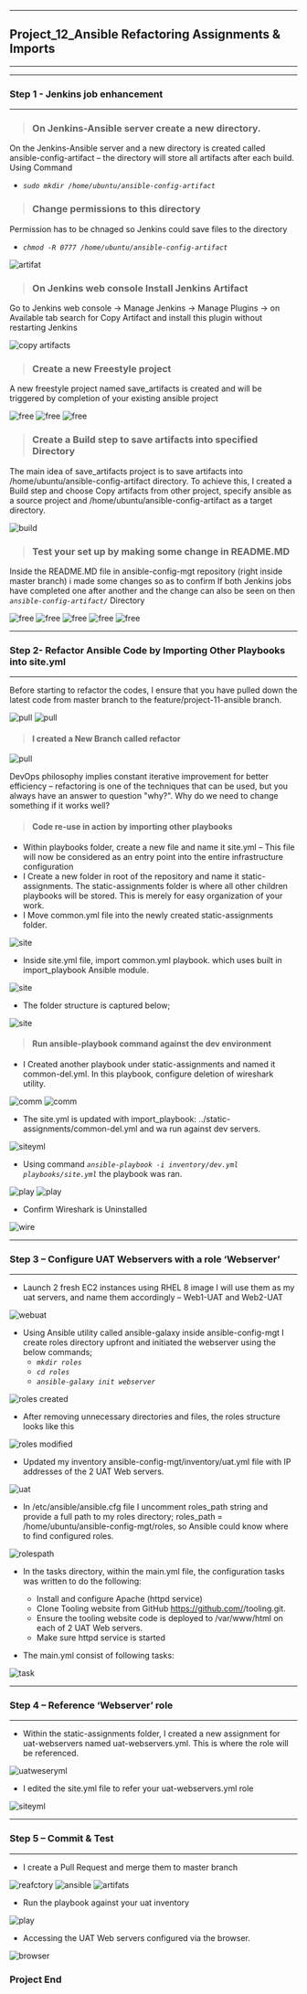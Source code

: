____
## **Project_12_Ansible Refactoring Assignments & Imports**
____
____
### **Step 1 - Jenkins job enhancement**
___
>### On Jenkins-Ansible server create a new directory.

On the Jenkins-Ansible server and a new directory is created called ansible-config-artifact – the directory will store all artifacts after each build.
Using Command 
* *`sudo mkdir /home/ubuntu/ansible-config-artifact`*

>### Change permissions to this directory
Permission has to be chnaged so Jenkins could save files to the directory
*  *`chmod -R 0777 /home/ubuntu/ansible-config-artifact`*

![artifat](./Project_12_Images/mkdir%20ansible%20artifat.PNG)

>### On Jenkins web console Install Jenkins Artifact
Go to Jenkins web console -> Manage Jenkins -> Manage Plugins -> on Available tab search for Copy Artifact and install this plugin without restarting Jenkins

![copy artifacts](./Project_12_Images/copy%20artifact%20installed.PNG)

>### Create a new Freestyle project
A new freestyle project named save_artifacts  is created and will be triggered by completion of your existing ansible project

![free](./Project_12_Images/new%20freestyle%20project.PNG)
![free](./Project_12_Images/new%20freestyle%20project1.PNG)
![free](./Project_12_Images/new%20freestyle%20project2.PNG)

>### Create a Build step to save artifacts into specified Directory
The main idea of save_artifacts project is to save artifacts into /home/ubuntu/ansible-config-artifact directory. To achieve this, I created a Build step and choose Copy artifacts from other project, specify ansible as a source project and /home/ubuntu/ansible-config-artifact as a target directory.

![build](./Project_12_Images/Build%20steps.PNG)

>### Test your set up by making some change in README.MD 

Inside the README.MD file in ansible-config-mgt repository (right inside master branch) i made some changes so as to confirm If both Jenkins jobs have completed one after another and the change can also be seen on then *`ansible-config-artifact/`* Directory

![free](./Project_12_Images/first%20build.PNG)
![free](./Project_12_Images/first%20build%20console%20op.PNG)
![free](./Project_12_Images/first%20build1.PNG)
![free](./Project_12_Images/first%20build%20console%20op1.PNG)
![free](./Project_12_Images/first%20build%20console%20op2.PNG)

___
### **Step 2- Refactor Ansible Code by Importing Other Playbooks into site.yml** 
___
Before starting to refactor the codes, I ensure that you have pulled down the latest code from master branch to the feature/project-11-ansible branch.

![pull](./Project_12_Images/Pull%20from%20Latest1.PNG)
![pull](./Project_12_Images/Pull%20from%20Latest.PNG)

>#### I created a New Branch called refactor

![pull](./Project_12_Images/New%20branch%20refactor.PNG)

DevOps philosophy implies constant iterative improvement for better efficiency – refactoring is one of the techniques that can be used, but you always have an answer to question "why?". Why do we need to change something if it works well?

>#### Code re-use in action by importing other playbooks
* Within playbooks folder, create a new file and name it site.yml – This file will now be considered as an entry point into the entire infrastructure configuration 
* I Create a new folder in root of the repository and name it static-assignments. The static-assignments folder is where all other children playbooks will be stored. This is merely for easy organization of your work.
* I Move common.yml file into the newly created static-assignments folder.

![site](./Project_12_Images/site.yml)

* Inside site.yml file, import common.yml playbook. which uses built in import_playbook Ansible module.

![site](./Project_12_Images/site2.PNG)

* The folder structure is captured below;

![site](./Project_12_Images/folder%20structure.PNG)

>#### Run ansible-playbook command against the dev environment

* I Created another playbook under static-assignments and named it common-del.yml. In this playbook, configure deletion of wireshark utility.

![comm](./Project_12_Images/comm-del.PNG)
![comm](./Project_12_Images/comm-delyml.PNG)

* The site.yml is updated with import_playbook: ../static-assignments/common-del.yml and wa run against dev servers.

![siteyml](./Project_12_Images/siteyml%20updated%20with%20comm-del.PNG)

* Using command *`ansible-playbook -i inventory/dev.yml playbooks/site.yml`* the playbook was ran.

![play](./Project_12_Images/first%20play.PNG)
![play](./Project_12_Images/first%20play1.PNG)

* Confirm Wireshark is Uninstalled

![wire](./Project_12_Images/wireshark%20uninstall.PNG)
___
### **Step 3 – Configure UAT Webservers with a role ‘Webserver’**
___
* Launch 2 fresh EC2 instances using RHEL 8 image
 I will use them as my uat servers, and name them accordingly – Web1-UAT and Web2-UAT
 
 ![webuat](./Project_12_Images/Web-UATEC2.PNG)

 * Using  Ansible utility called ansible-galaxy inside ansible-config-mgt I create roles directory upfront and initiated the webserver using the below commands;
    * *`mkdir roles`*
    * *`cd roles`*
    * *`ansible-galaxy init webserver`*

![roles created](./Project_12_Images/roles%20created.PNG)

* After removing unnecessary directories and files, the roles structure looks like this

![roles modified](./Project_12_Images/roles%20modified.PNG)

* Updated my inventory ansible-config-mgt/inventory/uat.yml file with IP addresses of the 2 UAT Web servers.

![uat](./Project_12_Images/uatyml.PNG)

* In /etc/ansible/ansible.cfg file I uncomment roles_path string and provide a full path to my roles directory; roles_path    = /home/ubuntu/ansible-config-mgt/roles, so Ansible could know where to find configured roles.

![rolespath](./Project_12_Images/roles_path.PNG)

* In the tasks directory, within the main.yml file, the  configuration tasks was written to do the following:

    * Install and configure Apache (httpd service)
    * Clone Tooling website from GitHub https://github.com/<your-name>/tooling.git.
    * Ensure the tooling website code is deployed to /var/www/html on each of 2 UAT Web servers.
    * Make sure httpd service is started
* The main.yml consist of following tasks:

![task](./Project_12_Images/taskmainyml.PNG)

____
### **Step 4 – Reference ‘Webserver’ role**

____

* Within the static-assignments folder, I created a new assignment for uat-webservers named uat-webservers.yml. This is where the role will be referenced.

![uatweseryml](./Project_12_Images/uatwebservesyml.PNG)

* I edited the site.yml file to refer your uat-webservers.yml role 

![siteyml](./Project_12_Images/siteyml%20updated.PNG)

______
### **Step 5 – Commit & Test**
__________
* I create a Pull Request and merge them to master branch

![reafctory](./Project_12_Images/refactor%20updated.PNG)
![ansible](./Project_12_Images/console%20ansible.PNG)
![artifats](./Project_12_Images/console%20artifats.PNG)

* Run the playbook against your uat inventory

![play](./Project_12_Images/playbook.PNG)

* Accessing the UAT Web servers configured via the browser.

![browser](./Project_12_Images/uat_on%20Webbrowser.PNG)

### Project End